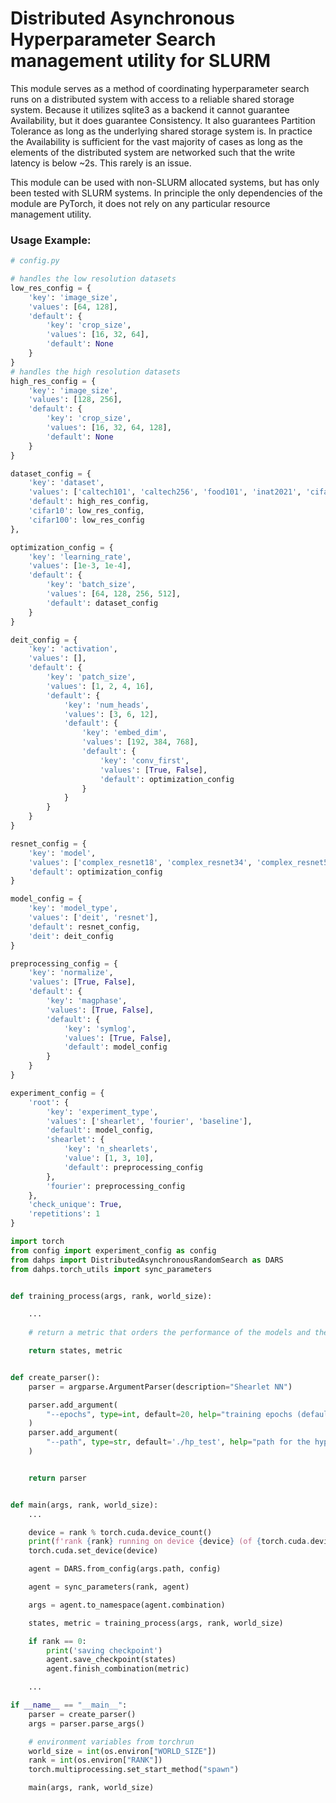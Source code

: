 # Distributed Asynchronous Hyperparameter Search management utility for SLURM

This module serves as a method of coordinating hyperparameter search runs on a distributed system with access to a reliable shared storage system.  Because it utilizes sqlite3 as a backend it cannot guarantee Availability, but it does guarantee Consistency.  It also guarantees Partition Tolerance as long as the underlying shared storage system is.  In practice the Availability is sufficient for the vast majority of cases as long as the elements of the distributed system are networked such that the write latency is below ~2s.  This rarely is an issue.

This module can be used with non-SLURM allocated systems, but has only been tested with SLURM systems.  In principle the only dependencies of the module are PyTorch, it does not rely on any particular resource management utility.


### Usage Example:

```python 
# config.py

# handles the low resolution datasets
low_res_config = {
    'key': 'image_size',
    'values': [64, 128],
    'default': {
        'key': 'crop_size',
        'values': [16, 32, 64],
        'default': None
    }
}
# handles the high resolution datasets
high_res_config = {
    'key': 'image_size',
    'values': [128, 256],
    'default': {
        'key': 'crop_size',
        'values': [16, 32, 64, 128],
        'default': None
    }
}

dataset_config = {
    'key': 'dataset',
    'values': ['caltech101', 'caltech256', 'food101', 'inat2021', 'cifar10', 'cifar100'],
    'default': high_res_config,
    'cifar10': low_res_config,
    'cifar100': low_res_config
},

optimization_config = {
    'key': 'learning_rate',
    'values': [1e-3, 1e-4],
    'default': {
        'key': 'batch_size',
        'values': [64, 128, 256, 512],
        'default': dataset_config
    }
}

deit_config = {
    'key': 'activation',
    'values': [],
    'default': {
        'key': 'patch_size',
        'values': [1, 2, 4, 16],
        'default': {
            'key': 'num_heads',
            'values': [3, 6, 12],
            'default': {
                'key': 'embed_dim',
                'values': [192, 384, 768],
                'default': {
                    'key': 'conv_first',
                    'values': [True, False],
                    'default': optimization_config
                }
            }
        }
    }
}

resnet_config = {
    'key': 'model',
    'values': ['complex_resnet18', 'complex_resnet34', 'complex_resnet50', 'complex_resnet101'],
    'default': optimization_config
}

model_config = {
    'key': 'model_type',
    'values': ['deit', 'resnet'],
    'default': resnet_config,
    'deit': deit_config
}

preprocessing_config = {
    'key': 'normalize',
    'values': [True, False],
    'default': {
        'key': 'magphase',
        'values': [True, False],
        'default': {
            'key': 'symlog',
            'values': [True, False],
            'default': model_config
        }
    }
}

experiment_config = {
    'root': {
        'key': 'experiment_type',
        'values': ['shearlet', 'fourier', 'baseline'],
        'default': model_config,
        'shearlet': {
            'key': 'n_shearlets',
            'value': [1, 3, 10],
            'default': preprocessing_config
        },
        'fourier': preprocessing_config
    },
    'check_unique': True,
    'repetitions': 1
}

```

```python
import torch
from config import experiment_config as config
from dahps import DistributedAsynchronousRandomSearch as DARS
from dahps.torch_utils import sync_parameters


def training_process(args, rank, world_size):

    ...
    
    # return a metric that orders the performance of the models and the model state

    return states, metric


def create_parser():
    parser = argparse.ArgumentParser(description="Shearlet NN")

    parser.add_argument(
        "--epochs", type=int, default=20, help="training epochs (default: 10)"
    )
    parser.add_argument(
        "--path", type=str, default='./hp_test', help="path for the hyperparameter search data"
    )


    return parser


def main(args, rank, world_size):
    ...

    device = rank % torch.cuda.device_count()
    print(f'rank {rank} running on device {device} (of {torch.cuda.device_count()})')
    torch.cuda.set_device(device)

    agent = DARS.from_config(args.path, config)

    agent = sync_parameters(rank, agent)

    args = agent.to_namespace(agent.combination)

    states, metric = training_process(args, rank, world_size)

    if rank == 0:
        print('saving checkpoint')
        agent.save_checkpoint(states)
        agent.finish_combination(metric)

    ...

if __name__ == "__main__":
    parser = create_parser()
    args = parser.parse_args()

    # environment variables from torchrun
    world_size = int(os.environ["WORLD_SIZE"])
    rank = int(os.environ["RANK"])
    torch.multiprocessing.set_start_method("spawn")

    main(args, rank, world_size)
```